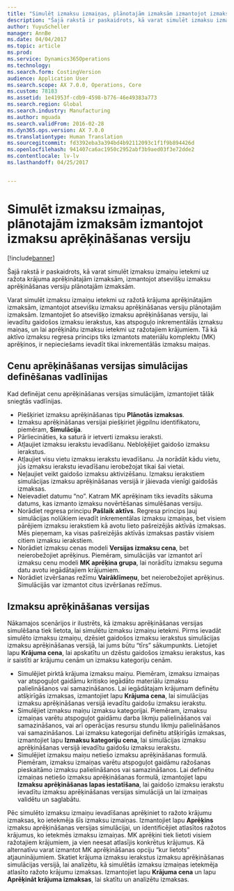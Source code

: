 ```yaml
---
title: "Simulēt izmaksu izmaiņas, plānotajām izmaksām izmantojot izmaksu aprēķināšanas versiju"
description: "Šajā rakstā ir paskaidrots, kā varat simulēt izmaksu izmaiņu ietekmi uz ražota krājuma aprēķinātajām izmaksām, izmantojot atsevišķu izmaksu aprēķināšanas versiju plānotajām izmaksām."
author: YuyuScheller
manager: AnnBe
ms.date: 04/04/2017
ms.topic: article
ms.prod: 
ms.service: Dynamics365Operations
ms.technology: 
ms.search.form: CostingVersion
audience: Application User
ms.search.scope: AX 7.0.0, Operations, Core
ms.custom: 78183
ms.assetid: 1e41953f-cdb9-4598-b776-46e49383a773
ms.search.region: Global
ms.search.industry: Manufacturing
ms.author: mguada
ms.search.validFrom: 2016-02-28
ms.dyn365.ops.version: AX 7.0.0
ms.translationtype: Human Translation
ms.sourcegitcommit: fd3392eba3a394bd4b92112093c1f1f9b894426d
ms.openlocfilehash: 941407ca6ac1950c2952abf3b9aed03f3e72dde2
ms.contentlocale: lv-lv
ms.lasthandoff: 04/25/2017


---
```


# <a name="simulate-cost-changes-by-using-a-costing-version-for-planned-costs"></a>Simulēt izmaksu izmaiņas, plānotajām izmaksām izmantojot izmaksu aprēķināšanas versiju

[!include[banner](../includes/banner.md)]


Šajā rakstā ir paskaidrots, kā varat simulēt izmaksu izmaiņu ietekmi uz ražota krājuma aprēķinātajām izmaksām, izmantojot atsevišķu izmaksu aprēķināšanas versiju plānotajām izmaksām.

Varat simulēt izmaksu izmaiņu ietekmi uz ražotā krājuma aprēķinātajām izmaksām, izmantojot atsevišķu izmaksu aprēķināšanas versiju plānotajām izmaksām. Izmantojiet šo atsevišķo izmaksu aprēķināšanas versiju, lai ievadītu gaidošos izmaksu ierakstus, kas atspoguļo inkrementālās izmaksu maiņas, un lai aprēķinātu izmaksu ietekmi uz ražotajiem krājumiem. Tā kā aktīvo izmaksu regresa princips tiks izmantots materiālu komplektu (MK) aprēķinos, ir nepieciešams ievadīt tikai inkrementālās izmaksu maiņas.

## <a name="guidelines-for-defining-the-simulation-costing-version"></a>Cenu aprēķināšanas versijas simulācijas definēšanas vadlīnijas
Kad definējat cenu aprēķināšanas versijas simulācijām, izmantojiet tālāk sniegtās vadlīnijas.

-   Piešķiriet izmaksu aprēķināšanas tipu **Plānotās izmaksas**.
-   Izmaksu aprēķināšanas versijai piešķiriet jēgpilnu identifikatoru, piemēram, **Simulācija**.
-   Pārliecināties, ka saturā ir ietverti izmaksu ieraksti.
-   Atļaujiet izmaksu ierakstu ievadīšanu. Nebloķējiet gaidošo izmaksu ierakstus.
-   Atļaujiet visu vietu izmaksu ierakstu ievadīšanu. Ja norādāt kādu vietu, jūs izmaksu ierakstu ievadīšanu ierobežojat tikai šai vietai.
-   Neļaujiet veikt gaidošo izmaksu aktivizēšanu. Izmaksu ierakstiem simulācijas izmaksu aprēķināšanas versijā ir jāievada vienīgi gaidošās izmaksas.
-   Neievadiet datumu “no”. Katram MK aprēķinam tiks ievadīts sākuma datums, kas izmanto izmaksu novērtēšanas simulēšanas versiju.
-   Norādiet regresa principu **Pašlaik aktīvs**. Regresa princips ļauj simulācijas nolūkiem ievadīt inkrementālas izmaksu izmaiņas, bet visiem pārējiem izmaksu ierakstiem kā avotu lieto pašreizējās aktīvās izmaksas. Mēs pieņemam, ka visas pašreizējās aktīvās izmaksas pastāv visiem citiem izmaksu ierakstiem.
-   Norādiet izmaksu cenas modeli **Versijas izmaksu cena**, bet neierobežojiet aprēķinus. Piemēram, simulācijās var izmantot arī izmaksu cenu modeli **MK aprēķina grupa**, lai norādītu izmaksu seguma datu avotu iegādātajiem krājumiem.
-   Norādiet izvēršanas režīmu **Vairāklīmeņu**, bet neierobežojiet aprēķinus. Simulācijās var izmantot citus izvēršanas režīmus.

## <a name="costing-versions"></a>Izmaksu aprēķināšanas versijas
Nākamajos scenārijos ir ilustrēts, kā izmaksu aprēķināšanas versijas simulēšana tiek lietota, lai simulētu izmaksu izmaiņu ietekmi. Pirms ievadāt simulēto izmaksu izmaiņu, dzēsiet gaidošos izmaksu ierakstus simulācijas izmaksu aprēķināšanas versijā, lai jums būtu “tīrs” sākumpunkts. Lietojiet lapu **Krājuma cena**, lai apskatītu un dzēstu gaidošos izmaksu ierakstus, kas ir saistīti ar krājumu cenām un izmaksu kategoriju cenām.

-   Simulējiet pirktā krājuma izmaksu maiņu. Piemēram, izmaksu izmaiņas var atspoguļot gaidāmu kritisko iegādāto materiālu izmaksu palielināšanos vai samazināšanos. Lai iegādātajam krājumam definētu atšķirīgās izmaksas, izmantojiet lapu **Krājuma cena**, lai simulācijas izmaksu aprēķināšanas versijā ievadītu gaidošu izmaksu ierakstu.
-   Simulējiet izmaksu maiņu izmaksu kategorijai. Piemēram, izmaksu izmaiņas varētu atspoguļot gaidāmu darba likmju palielināšanos vai samazināšanos, vai arī operācijas resursu stundu likmju palielināšanos vai samazināšanos. Lai izmaksu kategorijai definētu atšķirīgās izmaksas, izmantojiet lapu **Izmaksu kategoriju cena**, lai simulācijas izmaksu aprēķināšanas versijā ievadītu gaidošu izmaksu ierakstu.
-   Simulējiet izmaksu maiņu netiešo izmaksu aprēķināšanas formulā. Piemēram, izmaksu izmaiņas varētu atspoguļot gaidāmu ražošanas pieskaitāmo izmaksu palielināšanos vai samazināšanos. Lai definētu izmaiņas netiešo izmaksu aprēķināšanas formulā, izmantojiet lapu **Izmaksu aprēķināšanas lapas iestatīšana**, lai gaidošo izmaksu ierakstu ievadītu izmaksu aprēķināšanas versijas simulācijā un lai izmaiņas validētu un saglabātu.

Pēc simulēto izmaksu izmaiņu ievadīšanas aprēķiniet to ražoto krājumu izmaksas, ko ietekmēja šīs izmaksu izmaiņas. Izmantojiet lapu **Aprēķins** izmaksu aprēķināšanas versijas simulācijai, un identificējiet atlasītos ražotos krājumus, ko ietekmēs izmaksu izmaiņas. MK aprēķini tiek lietoti visiem ražotajiem krājumiem, ja vien neesat atlasījis konkrētus krājumus. Kā alternatīvu varat izmantot MK aprēķināšanas opciju “kur lietots” atjauninājumiem. Skatiet krājuma izmaksu ierakstus izmaksu aprēķināšanas simulācijas versijā, lai analizētu, kā simulētās izmaksu izmaiņas ietekmēja atlasīto ražoto krājumu izmaksas. Izmantojiet lapu **Krājuma cena** un lapu **Aprēķināt krājuma izmaksas**, lai skatītu un analizētu izmaksas.




